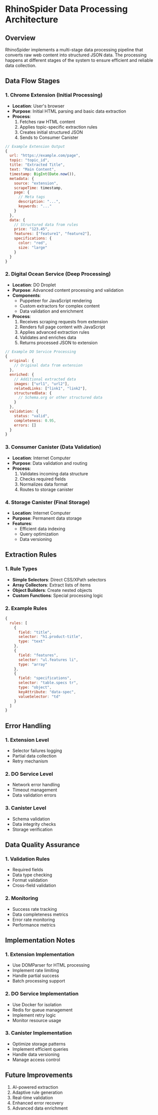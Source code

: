 # RhinoSpider Data Processing Architecture

## Overview

RhinoSpider implements a multi-stage data processing pipeline that converts raw web content into structured JSON data. The processing happens at different stages of the system to ensure efficient and reliable data collection.

## Data Flow Stages

### 1. Chrome Extension (Initial Processing)
- **Location**: User's browser
- **Purpose**: Initial HTML parsing and basic data extraction
- **Process**:
  1. Fetches raw HTML content
  2. Applies topic-specific extraction rules
  3. Creates initial structured JSON
  4. Sends to Consumer Canister

```javascript
// Example Extension Output
{
  url: "https://example.com/page",
  topic: "topic_id",
  title: "Extracted Title",
  text: "Main Content",
  timestamp: BigInt(Date.now()),
  metadata: {
    source: "extension",
    scrapeTime: timestamp,
    page: {
      // Meta tags
      description: "...",
      keywords: "..."
    }
  },
  data: {
    // Structured data from rules
    price: "123.45",
    features: ["feature1", "feature2"],
    specifications: {
      color: "red",
      size: "large"
    }
  }
}
```

### 2. Digital Ocean Service (Deep Processing)
- **Location**: DO Droplet
- **Purpose**: Advanced content processing and validation
- **Components**:
  - Puppeteer for JavaScript rendering
  - Custom extractors for complex content
  - Data validation and enrichment
- **Process**:
  1. Receives scraping requests from extension
  2. Renders full page content with JavaScript
  3. Applies advanced extraction rules
  4. Validates and enriches data
  5. Returns processed JSON to extension

```javascript
// Example DO Service Processing
{
  original: {
    // Original data from extension
  },
  enriched: {
    // Additional extracted data
    images: ["url1", "url2"],
    relatedLinks: ["link1", "link2"],
    structuredData: {
      // Schema.org or other structured data
    }
  },
  validation: {
    status: "valid",
    completeness: 0.95,
    errors: []
  }
}
```

### 3. Consumer Canister (Data Validation)
- **Location**: Internet Computer
- **Purpose**: Data validation and routing
- **Process**:
  1. Validates incoming data structure
  2. Checks required fields
  3. Normalizes data format
  4. Routes to storage canister

### 4. Storage Canister (Final Storage)
- **Location**: Internet Computer
- **Purpose**: Permanent data storage
- **Features**:
  - Efficient data indexing
  - Query optimization
  - Data versioning

## Extraction Rules

### 1. Rule Types
- **Simple Selectors**: Direct CSS/XPath selectors
- **Array Collectors**: Extract lists of items
- **Object Builders**: Create nested objects
- **Custom Functions**: Special processing logic

### 2. Example Rules
```javascript
{
  rules: [
    {
      field: "title",
      selector: "h1.product-title",
      type: "text"
    },
    {
      field: "features",
      selector: "ul.features li",
      type: "array"
    },
    {
      field: "specifications",
      selector: "table.specs tr",
      type: "object",
      keyAttribute: "data-spec",
      valueSelector: "td"
    }
  ]
}
```

## Error Handling

### 1. Extension Level
- Selector failures logging
- Partial data collection
- Retry mechanism

### 2. DO Service Level
- Network error handling
- Timeout management
- Data validation errors

### 3. Canister Level
- Schema validation
- Data integrity checks
- Storage verification

## Data Quality Assurance

### 1. Validation Rules
- Required fields
- Data type checking
- Format validation
- Cross-field validation

### 2. Monitoring
- Success rate tracking
- Data completeness metrics
- Error rate monitoring
- Performance metrics

## Implementation Notes

### 1. Extension Implementation
- Use DOMParser for HTML processing
- Implement rate limiting
- Handle partial success
- Batch processing support

### 2. DO Service Implementation
- Use Docker for isolation
- Redis for queue management
- Implement retry logic
- Monitor resource usage

### 3. Canister Implementation
- Optimize storage patterns
- Implement efficient queries
- Handle data versioning
- Manage access control

## Future Improvements

1. AI-powered extraction
2. Adaptive rule generation
3. Real-time validation
4. Enhanced error recovery
5. Advanced data enrichment
